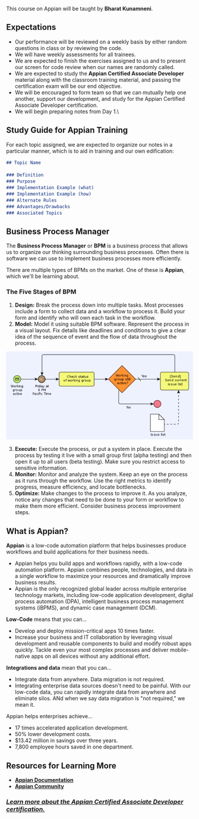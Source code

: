 This course on Appian will be taught by **Bharat Kunamneni**.

## Expectations

* Our performance will be reviewed on a weekly basis by either random questions in class or by reviewing the code.
* We will have weekly assessments for all trainees.
* We are expected to finish the exercises assigned to us and to present our screen for code review when our names are randomly called.
* We are expected to study the **Appian Certified Associate Developer** material along with the classroom training material, and passing the certification exam will be our end objective.
* We will be encouraged to form team so that we can mutually help one another, support our development, and study for the Appian Certified Associate Developer certification.
* We will begin preparing notes from Day 1.\

## Study Guide for Appian Training

For each topic assigned, we are expected to organize our notes in a particular manner, which is to aid in training and our own edification:

```markdown
## Topic Name

### Definition
### Purpose
### Implementation Example (what)
### Implementation Example (how)
### Alternate Rules
### Advantages/Drawbacks
### Associated Topics
```

## Business Process Manager

The **Business Process Manager** or **BPM** is a business process that allows us to organize our thinking surrounding business processes. Often there is software we can use to implement business processes more efficiently.

There are multiple types of BPMs on the market. One of these is **Appian**, which we'll be learning about.

### The Five Stages of BPM

1. **Design:** Break the process down into multiple tasks. Most processes include a form to collect data and a workflow to process it. Build your form and identify who will own each task in the workflow.
2. **Model:** Model it using suitable BPM software. Represent the process in a visual layout. Fix details like deadlines and conditions to give a clear idea of the sequence of event and the flow of data throughout the process.

![BPM Modeling](../Media/BPM%20Modeling.png?raw=true)

3. **Execute:** Execute the process, or put a system in place. Execute the process by testing it live with a small group first (alpha testing) and then open it up to all users (beta testing). Make sure you restrict access to sensitive information.
4. **Monitor:** Monitor and analyze the system. Keep an eye on the process as it runs through the workflow. Use the right metrics to identify progress, measure efficiency, and locate bottlenecks.
5. **Optimize:** Make changes to the process to improve it. As you analyze, notice any changes that need to be done to your form or workflow to make them more efficient. Consider business process improvement steps.

## What is Appian?

**Appian** is a low-code automation platform that helps businesses produce workflows and build applications for their business needs.

* Appian helps you build apps and workflows rapidly, with a low-code automation platform. Appian combines people, technologies, and data in a single workflow to maximize your resources and dramatically improve business results.
* Appian is the only recognized global leader across multiple enterprise technology markets, including low-code application development, digital process automation (DPA), intelligent business process management systems (iBPMS), and dynamic case management (DCM).

**Low-Code** means that you can...

* Develop and deploy mission-critical apps 10 times faster.
* Increase your business and IT collaboration by leveraging visual development and reusable components to build and modify robust apps quickly. Tackle even your most complex processes and deliver mobile-native apps on all devices without any additional effort.

**Integrations and data** mean that you can...

* Integrate data from anywhere. Data migration is not required.
* Integrating enterprise data sources doesn't need to be painful. With our low-code data, you can rapidly integrate data from anywhere and eliminate silos. ANd when we say data migration is "not required," we mean it.

Appian helps enterprises achieve...

* 17 times accelerated application development.
* 50% lower development costs.
* $13.42 million in savings over three years.
* 7,800 employee hours saved in one department.

## Resources for Learning More

* **[Appian Documentation](https://docs.appian.com/suite/help/22.1)** 
* **[Appian Community](https://community.appian.com)**

### *[Learn more about the Appian Certified Associate Developer certification.](https://community.appian.com/learn/certifications/p/associate-developer)*